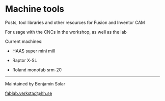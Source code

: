 # Machine tools
Posts, tool libraries and other resources for Fusion and Inventor CAM

For usage with the CNCs in the workshop, as well as the lab

Current machines:

- HAAS super mini mill

- Raptor X-SL

- Roland monofab srm-20

_____________________________
Maintained by Benjamin Solar

fablab.verkstad@hh.se
